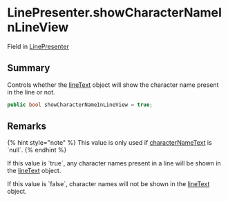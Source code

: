 # LinePresenter.showCharacterNameInLineView

Field in [LinePresenter](/docs/api/csharp/yarn.unity.linepresenter.md)

## Summary


Controls whether the  <a href="yarn.unity.linepresenter.linetext.md">lineText</a>  object will show the
character name present in the line or not.


```csharp
public bool showCharacterNameInLineView = true;
```

## Remarks

<p>
{% hint style="note" %}
This value is only used if <a href="yarn.unity.linepresenter.characternametext.md">characterNameText</a> is `null`.
{% endhint %}
</p> <p>If this value is `true`, any character names
present in a line will be shown in the <a href="yarn.unity.linepresenter.linetext.md">lineText</a>
object.</p> <p>If this value is `false`, character names will
not be shown in the <a href="yarn.unity.linepresenter.linetext.md">lineText</a> object.</p>

